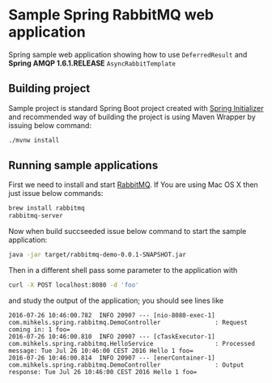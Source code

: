 # Sample Spring RabbitMQ web application

Spring sample web application showing how to use `DeferredResult` and **Spring AMQP 1.6.1.RELEASE** `AsyncRabbitTemplate`

## Building project

Sample project is standard Spring Boot project created with [Spring Initializer](https://start.spring.io/) and 
recommended way of building the project is using Maven Wrapper by issuing below command: 

```bash
./mvnw install
```

## Running sample applications

First we need to install and start [RabbitMQ](https://www.rabbitmq.com/). 
If You are using Mac OS X then just issue below commands:

```bash
brew install rabbitmq
rabbitmq-server
```

Now when build succseeded issue below command to start the sample application:

```bash
java -jar target/rabbitmq-demo-0.0.1-SNAPSHOT.jar
```

Then in a different shell pass some parameter to the application with

```bash
curl -X POST localhost:8080 -d 'foo'
```

and study the output of the application; you should see lines like

```
2016-07-26 10:46:00.782  INFO 20907 --- [nio-8080-exec-1] com.mihkels.spring.rabbitmq.DemoController               : Request coming in: 1 foo=
2016-07-26 10:46:00.810  INFO 20907 --- [cTaskExecutor-1] com.mihkels.spring.rabbitmq.HelloService                 : Processed message: Tue Jul 26 10:46:00 CEST 2016 Hello 1 foo=
2016-07-26 10:46:00.814  INFO 20907 --- [enerContainer-1] com.mihkels.spring.rabbitmq.DemoController               : Output response: Tue Jul 26 10:46:00 CEST 2016 Hello 1 foo=
```